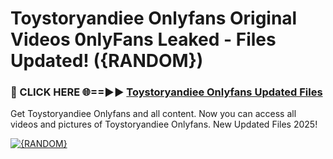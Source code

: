# Toystoryandiee Onlyfans Original Videos 0nlyFans Leaked - Files Updated! ({RANDOM})

<h3>🔴 CLICK HERE 🌐==►► <a href="https://betterlinks.top/A2PfLJ" rel="nofollow">Toystoryandiee Onlyfans Updated Files</a></h3>

Get Toystoryandiee Onlyfans and all content. Now you can access all videos and pictures of Toystoryandiee Onlyfans. New Updated Files 2025!

[![{RANDOM}](https://i.imgur.com/ppqm5kG.gif)](https://betterlinks.top/A2PfLJ)
